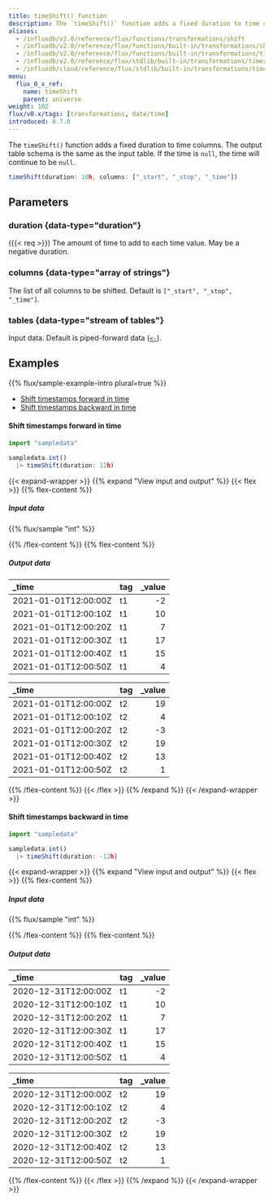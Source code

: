 ```yaml
---
title: timeShift() function
description: The `timeShift()` function adds a fixed duration to time columns.
aliases:
  - /influxdb/v2.0/reference/flux/functions/transformations/shift
  - /influxdb/v2.0/reference/flux/functions/built-in/transformations/shift
  - /influxdb/v2.0/reference/flux/functions/built-in/transformations/timeshift/
  - /influxdb/v2.0/reference/flux/stdlib/built-in/transformations/timeshift/
  - /influxdb/cloud/reference/flux/stdlib/built-in/transformations/timeshift/
menu:
  flux_0_x_ref:
    name: timeShift
    parent: universe
weight: 102
flux/v0.x/tags: [transformations, date/time]
introduced: 0.7.0
---
```


The `timeShift()` function adds a fixed duration to time columns.
The output table schema is the same as the input table.
If the time is `null`, the time will continue to be `null`.

```js
timeShift(duration: 10h, columns: ["_start", "_stop", "_time"])
```

## Parameters

### duration {data-type="duration"}
({{< req >}})
The amount of time to add to each time value.
May be a negative duration.

### columns {data-type="array of strings"}
The list of all columns to be shifted.
Default is `["_start", "_stop", "_time"]`.

### tables {data-type="stream of tables"}
Input data.
Default is piped-forward data ([`<-`](/flux/v0.x/spec/expressions/#pipe-expressions)).

## Examples
{{% flux/sample-example-intro plural=true %}}

- [Shift timestamps forward in time](#shift-timestamps-forward-in-time)
- [Shift timestamps backward in time](#shift-timestamps-backward-in-time)

#### Shift timestamps forward in time
```js
import "sampledata"

sampledata.int()
  |> timeShift(duration: 12h)
```

{{< expand-wrapper >}}
{{% expand "View input and output" %}}
{{< flex >}}
{{% flex-content %}}

##### Input data
{{% flux/sample "int" %}}

{{% /flex-content %}}
{{% flex-content %}}

##### Output data
| _time                | tag | _value |
| :------------------- | :-- | -----: |
| 2021-01-01T12:00:00Z | t1  |     -2 |
| 2021-01-01T12:00:10Z | t1  |     10 |
| 2021-01-01T12:00:20Z | t1  |      7 |
| 2021-01-01T12:00:30Z | t1  |     17 |
| 2021-01-01T12:00:40Z | t1  |     15 |
| 2021-01-01T12:00:50Z | t1  |      4 |

| _time                | tag | _value |
| :------------------- | :-- | -----: |
| 2021-01-01T12:00:00Z | t2  |     19 |
| 2021-01-01T12:00:10Z | t2  |      4 |
| 2021-01-01T12:00:20Z | t2  |     -3 |
| 2021-01-01T12:00:30Z | t2  |     19 |
| 2021-01-01T12:00:40Z | t2  |     13 |
| 2021-01-01T12:00:50Z | t2  |      1 |
{{% /flex-content %}}
{{< /flex >}}
{{% /expand %}}
{{< /expand-wrapper >}}

#### Shift timestamps backward in time
```js
import "sampledata"

sampledata.int()
  |> timeShift(duration: -12h)
```

{{< expand-wrapper >}}
{{% expand "View input and output" %}}
{{< flex >}}
{{% flex-content %}}

##### Input data
{{% flux/sample "int" %}}

{{% /flex-content %}}
{{% flex-content %}}

##### Output data
| _time                | tag | _value |
| :------------------- | :-- | -----: |
| 2020-12-31T12:00:00Z | t1  |     -2 |
| 2020-12-31T12:00:10Z | t1  |     10 |
| 2020-12-31T12:00:20Z | t1  |      7 |
| 2020-12-31T12:00:30Z | t1  |     17 |
| 2020-12-31T12:00:40Z | t1  |     15 |
| 2020-12-31T12:00:50Z | t1  |      4 |

| _time                | tag | _value |
| :------------------- | :-- | -----: |
| 2020-12-31T12:00:00Z | t2  |     19 |
| 2020-12-31T12:00:10Z | t2  |      4 |
| 2020-12-31T12:00:20Z | t2  |     -3 |
| 2020-12-31T12:00:30Z | t2  |     19 |
| 2020-12-31T12:00:40Z | t2  |     13 |
| 2020-12-31T12:00:50Z | t2  |      1 |
{{% /flex-content %}}
{{< /flex >}}
{{% /expand %}}
{{< /expand-wrapper >}}
